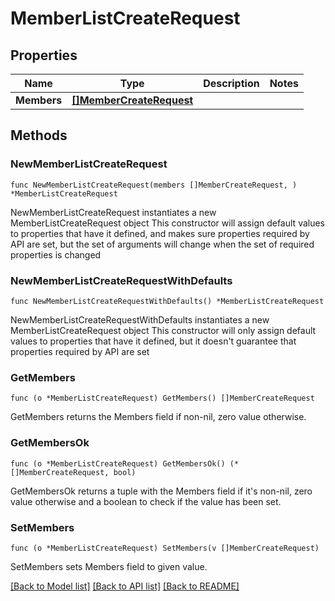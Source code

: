 # MemberListCreateRequest

## Properties

Name | Type | Description | Notes
------------ | ------------- | ------------- | -------------
**Members** | [**[]MemberCreateRequest**](MemberCreateRequest.md) |  | 

## Methods

### NewMemberListCreateRequest

`func NewMemberListCreateRequest(members []MemberCreateRequest, ) *MemberListCreateRequest`

NewMemberListCreateRequest instantiates a new MemberListCreateRequest object
This constructor will assign default values to properties that have it defined,
and makes sure properties required by API are set, but the set of arguments
will change when the set of required properties is changed

### NewMemberListCreateRequestWithDefaults

`func NewMemberListCreateRequestWithDefaults() *MemberListCreateRequest`

NewMemberListCreateRequestWithDefaults instantiates a new MemberListCreateRequest object
This constructor will only assign default values to properties that have it defined,
but it doesn't guarantee that properties required by API are set

### GetMembers

`func (o *MemberListCreateRequest) GetMembers() []MemberCreateRequest`

GetMembers returns the Members field if non-nil, zero value otherwise.

### GetMembersOk

`func (o *MemberListCreateRequest) GetMembersOk() (*[]MemberCreateRequest, bool)`

GetMembersOk returns a tuple with the Members field if it's non-nil, zero value otherwise
and a boolean to check if the value has been set.

### SetMembers

`func (o *MemberListCreateRequest) SetMembers(v []MemberCreateRequest)`

SetMembers sets Members field to given value.



[[Back to Model list]](../README.md#documentation-for-models) [[Back to API list]](../README.md#documentation-for-api-endpoints) [[Back to README]](../README.md)


